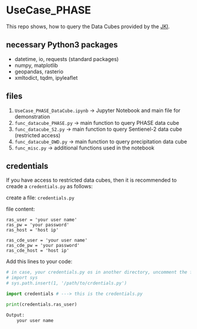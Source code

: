 # UseCase_PHASE

This repo shows, how to query the Data Cubes provided by the [JKI](https://www.julius-kuehn.de/en/).

## necessary Python3 packages

* datetime, io, requests (standard packages)
* numpy, matplotlib
* geopandas, rasterio
* xmltodict, tqdm, ipyleaflet

## files

1. `UseCase_PHASE_DataCube.ipynb` -> Jupyter Notebook and main file for demonstration
2. `func_datacube_PHASE.py` -> main function to query PHASE data cube
3. `func_datacube_S2.py`  -> main function to query Sentienel-2 data cube (restricted access)
4. `func_datacube_DWD.py`  -> main function to query precipitation data cube
5. `func_misc.py` -> additional functions used in the notebook

## credentials

If you have access to restricted data cubes, then it is recommended to creade a `credentials.py` as follows:

create a file: `credentials.py`

file content:

```
ras_user = 'your user name'
ras_pw = 'your password'
ras_host = 'host ip'

ras_cde_user = 'your user name'
ras_cde_pw = 'your password'
ras_cde_host = 'host ip'
```

Add this lines to your code:
```python
# in case, your credentials.py os in another directory, uncomment the folloing two lines
# import sys
# sys.path.insert(1, '/path/to/crdentials.py')

import credentials # ---> this is the credentials.py

print(credentials.ras_user)

Output:
    your user name
``` 
